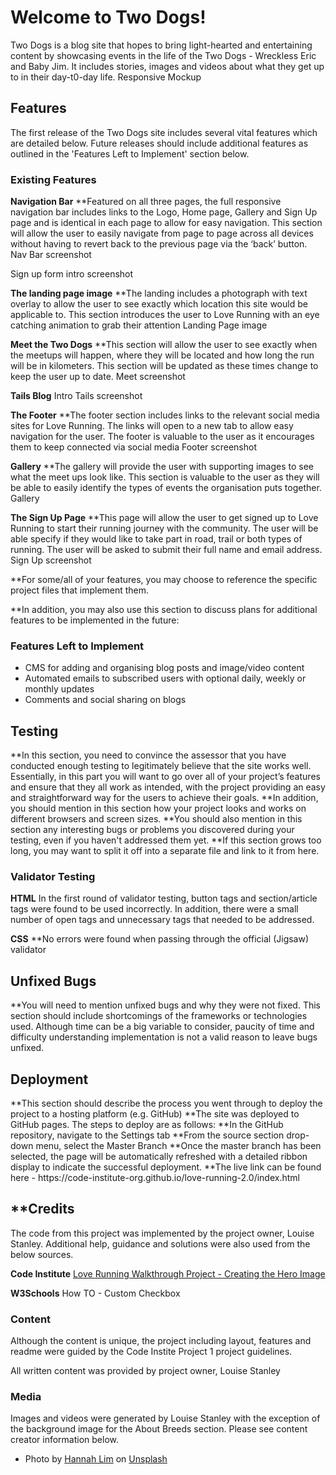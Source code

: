 <h1>Welcome to Two Dogs!</h1>
Two Dogs is a blog site that hopes to bring light-hearted and entertaining content by showcasing events in the life of the Two Dogs - Wreckless Eric and Baby Jim. It includes stories, images and videos about what they get up to in their day-t0-day life.
Responsive Mockup

<h2>Features</h2>
The first release of the Two Dogs site includes several vital features which are detailed below. Future releases should include additional features as outlined in the 'Features Left to Implement' section below.

<h3>Existing Features</h3>
<strong>Navigation Bar</strong>
**Featured on all three pages, the full responsive navigation bar includes links to the Logo, Home page, Gallery and Sign Up page and is identical in each page to allow for easy navigation.
This section will allow the user to easily navigate from page to page across all devices without having to revert back to the previous page via the ‘back’ button.
Nav Bar screenshot

Sign up form
intro
screenshot

<strong>The landing page image</strong>
**The landing includes a photograph with text overlay to allow the user to see exactly which location this site would be applicable to.
This section introduces the user to Love Running with an eye catching animation to grab their attention
Landing Page image

<strong>Meet the Two Dogs</strong>
**This section will allow the user to see exactly when the meetups will happen, where they will be located and how long the run will be in kilometers. This section will be updated as these times change to keep the user up to date.
Meet screenshot

<strong>Tails Blog</strong>
Intro
Tails screenshot

<strong>The Footer</strong>
**The footer section includes links to the relevant social media sites for Love Running. The links will open to a new tab to allow easy navigation for the user.
The footer is valuable to the user as it encourages them to keep connected via social media
Footer screenshot

<strong>Gallery</strong>
**The gallery will provide the user with supporting images to see what the meet ups look like.
This section is valuable to the user as they will be able to easily identify the types of events the organisation puts together.
Gallery

<strong>The Sign Up Page</strong>
**This page will allow the user to get signed up to Love Running to start their running journey with the community. The user will be able specify if they would like to take part in road, trail or both types of running. The user will be asked to submit their full name and email address.
Sign Up screenshot

**For some/all of your features, you may choose to reference the specific project files that implement them.

**In addition, you may also use this section to discuss plans for additional features to be implemented in the future:

<h3>Features Left to Implement</h3>
<ul>
    <li>CMS for adding and organising blog posts and image/video content</li>
    <li>Automated emails to subscribed users with optional daily, weekly or monthly updates</li>
    <li>Comments and social sharing on blogs</li>
</ul>

<h2>Testing</h2>
**In this section, you need to convince the assessor that you have conducted enough testing to legitimately believe that the site works well. Essentially, in this part you will want to go over all of your project’s features and ensure that they all work as intended, with the project providing an easy and straightforward way for the users to achieve their goals.
**In addition, you should mention in this section how your project looks and works on different browsers and screen sizes.
**You should also mention in this section any interesting bugs or problems you discovered during your testing, even if you haven't addressed them yet.
**If this section grows too long, you may want to split it off into a separate file and link to it from here.

<h3>Validator Testing</h3>
<strong>HTML</strong>
In the first round of validator testing, button tags and section/article tags were found to be used incorrectly. In addition, there were a small number of open tags and unnecessary tags that needed to be addressed. 

<strong>CSS</strong>
**No errors were found when passing through the official (Jigsaw) validator

<h2>Unfixed Bugs</h2>
**You will need to mention unfixed bugs and why they were not fixed. This section should include shortcomings of the frameworks or technologies used. Although time can be a big variable to consider, paucity of time and difficulty understanding implementation is not a valid reason to leave bugs unfixed.

<h2>Deployment</h2>
**This section should describe the process you went through to deploy the project to a hosting platform (e.g. GitHub)
**The site was deployed to GitHub pages. The steps to deploy are as follows:
**In the GitHub repository, navigate to the Settings tab
**From the source section drop-down menu, select the Master Branch
**Once the master branch has been selected, the page will be automatically refreshed with a detailed ribbon display to indicate the successful deployment.
**The live link can be found here - https://code-institute-org.github.io/love-running-2.0/index.html

<h2>**Credits</h2>
The code from this project was implemented by the project owner, Louise Stanley. Additional help, guidance and solutions were also used from the below sources.

<strong>Code Institute</strong>
 <a href="https://learn.codeinstitute.net/courses/course-v1:CodeInstitute+LR101+2021_T1/courseware/4a07c57382724cfda5834497317f24d5/6fd29d155c3b42248ff57bae32978a4b/">Love Running Walkthrough Project - Creating the Hero Image</a>

<strong>W3Schools</strong>
<a href="https://www.sliderrevolution.com/resources/styling-radio-buttons/"></a>How TO - Custom Checkbox</a>

<h3>Content</h3>
Although the content is unique, the project including layout, features and readme were guided by the Code Instite Project 1 project guidelines.

All written content was provided by project owner, Louise Stanley

<h3>Media</h3>
Images and videos were generated by Louise Stanley with the exception of the background image for the About Breeds section. Please see content creator information below.

<ul>
    <li>
        Photo by <a href="https://unsplash.com/@hannah15198?utm_source=unsplash&utm_medium=referral&utm_content=creditCopyText">Hannah Lim</a> on <a href="https://unsplash.com/s/photos/breeds?utm_source=unsplash&utm_medium=referral&utm_content=creditCopyText">Unsplash</a>
    </li>
</ul>